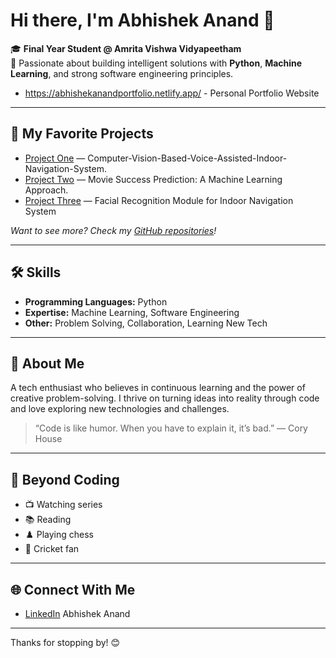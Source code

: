 # Hi there, I'm Abhishek Anand 👋

🎓 **Final Year Student @ Amrita Vishwa Vidyapeetham**  
🔭 Passionate about building intelligent solutions with **Python**, **Machine Learning**, and strong software engineering principles.
- https://abhishekanandportfolio.netlify.app/ - Personal Portfolio Website


---

## 🚀 My Favorite Projects

- [Project One](https://github.com/abhishekanand0811/Computer-Vision-Based-Voice-Assisted-Indoor-Navigation-System) — Computer-Vision-Based-Voice-Assisted-Indoor-Navigation-System.
- [Project Two](https://github.com/abhishekanand0811/-Movie-Success-Prediction-A-Machine-Learning-Approach) — Movie Success Prediction: A Machine Learning Approach.
- [Project Three](https://github.com/abhishekanand0811/Facial-Recognition-Module-for-Indoor-Navigation-System) — Facial Recognition Module for Indoor Navigation System

*Want to see more? Check my [GitHub repositories](https://github.com/abhishekanand0811?tab=repositories)!*

---

## 🛠️ Skills

- **Programming Languages:** Python  
- **Expertise:** Machine Learning, Software Engineering  
- **Other:** Problem Solving, Collaboration, Learning New Tech

---

## 📝 About Me

A tech enthusiast who believes in continuous learning and the power of creative problem-solving. I thrive on turning ideas into reality through code and love exploring new technologies and challenges.

> “Code is like humor. When you have to explain it, it’s bad.” — Cory House

---

## 🎯 Beyond Coding

- 📺 Watching series
- 📚 Reading
- ♟️ Playing chess
- 🏏 Cricket fan

---

## 🌐 Connect With Me


- [LinkedIn](https://www.linkedin.com/in/abhishek-anand-a9379b272/) Abhishek Anand


---

Thanks for stopping by! 😊
